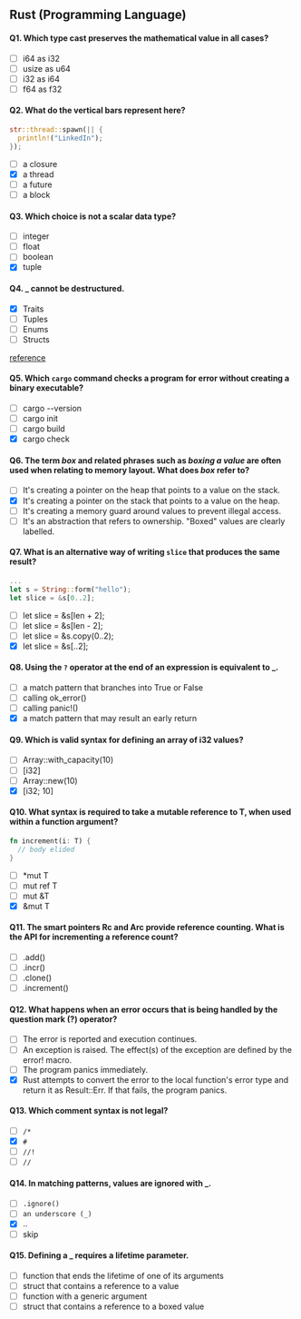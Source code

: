 ## Rust (Programming Language)

#### Q1. Which type cast preserves the mathematical value in all cases?

- [ ] i64 as i32
- [ ] usize as u64
- [ ] i32 as i64
- [ ] f64 as f32

#### Q2. What do the vertical bars represent here?

```rust
str::thread::spawn(|| {
  println!("LinkedIn");
});
```

- [ ] a closure
- [x] a thread
- [ ] a future
- [ ] a block

#### Q3. Which choice is not a scalar data type?

- [ ] integer
- [ ] float
- [ ] boolean
- [x] tuple

#### Q4. **\_** cannot be destructured.

- [X] Traits
- [ ] Tuples
- [ ] Enums
- [ ] Structs

[reference](https://rust-lang.github.io/rfcs/2909-destructuring-assignment.html)

#### Q5. Which `cargo` command checks a program for error without creating a binary executable?

- [ ] cargo --version
- [ ] cargo init
- [ ] cargo build
- [x] cargo check

#### Q6. The term _box_ and related phrases such as _boxing a value_ are often used when relating to memory layout. What does _box_ refer to?

- [ ] It's creating a pointer on the heap that points to a value on the stack.
- [x] It's creating a pointer on the stack that points to a value on the heap.
- [ ] It's creating a memory guard around values to prevent illegal access.
- [ ] It's an abstraction that refers to ownership. "Boxed" values are clearly labelled.

#### Q7. What is an alternative way of writing `slice` that produces the same result?

```rust
...
let s = String::form("hello");
let slice = &s[0..2];
```

- [ ] let slice = &s[len + 2];
- [ ] let slice = &s[len - 2];
- [ ] let slice = &s.copy(0..2);
- [x] let slice = &s[..2];

#### Q8. Using the `?` operator at the end of an expression is equivalent to **\_**.

- [ ] a match pattern that branches into True or False
- [ ] calling ok_error()
- [ ] calling panic!()
- [x] a match pattern that may result an early return

#### Q9. Which is valid syntax for defining an array of i32 values?

- [ ] Array<i32>::with_capacity(10)
- [ ] [i32]
- [ ] Array<i32>::new(10)
- [x] [i32; 10]

#### Q10. What syntax is required to take a mutable reference to T, when used within a function argument?

```rust
fn increment(i: T) {
  // body elided
}
```

- [ ] \*mut T
- [ ] mut ref T
- [ ] mut &T
- [x] &mut T

#### Q11. The smart pointers Rc and Arc provide reference counting. What is the API for incrementing a reference count?

- [ ] .add()
- [ ] .incr()
- [ ] .clone()
- [ ] .increment()

#### Q12. What happens when an error occurs that is being handled by the question mark (?) operator?

- [ ] The error is reported and execution continues.
- [ ] An exception is raised. The effect(s) of the exception are defined by the error! macro.
- [ ] The program panics immediately.
- [x] Rust attempts to convert the error to the local function's error type and return it as Result::Err. If that fails, the program panics.

#### Q13. Which comment syntax is not legal?

- [ ] `/*`
- [x] `#`
- [ ] `//!`
- [ ] `//`

#### Q14. In matching patterns, values are ignored with \_.

- [ ] `.ignore()`
- [ ] `an underscore (_)`
- [x] ..
- [ ] skip

#### Q15. Defining a \_ requires a lifetime parameter.

- [ ] function that ends the lifetime of one of its arguments
- [ ] struct that contains a reference to a value
- [ ] function with a generic argument
- [ ] struct that contains a reference to a boxed value
